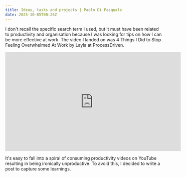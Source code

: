 ```yaml
---
title: Ideas, tasks and projects | Paolo Di Pasquale
date: 2025-10-05T08:26Z
---
```


I don't recall the specific search term I used, but it must have been related to productivity and organisation because I was looking for tips on how I can be more effective at work. The video I landed on was 4 Things I Did to Stop Feeling Overwhelmed At Work by Layla at ProcessDriven.

<div class="video-embed">
  <iframe width="560" height="315" src="https://www.youtube.com/embed/ctyYTjpYG_M?si=N5DU1bweduMNr4Do" title="YouTube video player" frameborder="0" allow="accelerometer; autoplay; clipboard-write; encrypted-media; gyroscope; picture-in-picture; web-share" referrerpolicy="strict-origin-when-cross-origin" allowfullscreen></iframe>
</div>

It's easy to fall into a spiral of consuming productivity videos on YouTube resulting in being ironically unproductive. To avoid this, I decided to write a post to capture some learnings. 